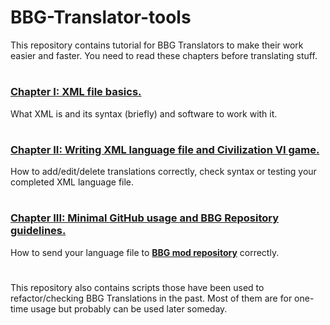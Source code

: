 # BBG-Translator-tools
This repository contains tutorial for BBG Translators to make their work easier and faster. You need to read these chapters before translating stuff.
#
### [Chapter I: XML file basics.](https://github.com/ZhenjaMax/BBG-Translator-tools/tree/main/tutorial/1-XML.md)
What XML is and its syntax (briefly) and software to work with it.
#
### [Chapter II: Writing XML language file and Civilization VI game.](https://github.com/ZhenjaMax/BBG-Translator-tools/tree/main/tutorial/2-XML-civ6.md)
How to add/edit/delete translations correctly, check syntax or testing your completed XML language file.
#
### [Chapter III: Minimal GitHub usage and BBG Repository guidelines.](https://github.com/ZhenjaMax/BBG-Translator-tools/tree/main/tutorial/3-github.md)
How to send your language file to **[BBG mod repository](https://github.com/CivilizationVIBetterBalancedGame/BetterBalancedGame)** correctly.
#
This repository also contains scripts those have been used to refactor/checking BBG Translations in the past. Most of them are for one-time usage but probably can be used later someday.
